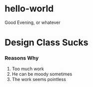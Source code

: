 <!Domain html>

# hello-world

Good Evening, or whatever

<h1>Design Class Sucks</h1>
  <body>
    <h3>Reasons Why</h3>
    <ol>
      <li>Too much work</li>
      <li>He can be moody sometimes</li>
      <li>The work seems pointless</li>
  </ol>
  </body>
